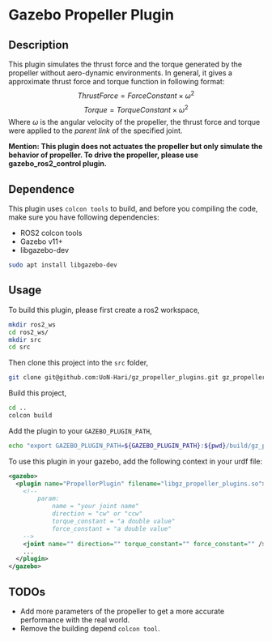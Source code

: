 # Gazebo Propeller Plugin
## Description
This plugin simulates the thrust force and the torque generated by the propeller without aero-dynamic environments. In general, it gives a approximate thrust force and torque function in following format:
$$ThrustForce = ForceConstant \times \omega^2$$
$$Torque = TorqueConstant \times \omega^2$$
Where $\omega$ is the angular velocity of the propeller, the thrust force and torque were applied to the _parent link_ of the specified joint.

__Mention: This plugin does not actuates the propeller but only simulate the behavior of propeller. To drive the propeller, please use gazebo_ros2_control plugin.__

## Dependence
This plugin uses `colcon tools` to build, and before you compiling the code, make sure you have following dependencies:
* ROS2 colcon tools
* Gazebo v11+
* libgazebo-dev
```bash
sudo apt install libgazebo-dev
```

## Usage
To build this plugin, please first create a ros2 workspace,
```bash
mkdir ros2_ws
cd ros2_ws/
mkdir src
cd src
```

Then clone this project into the `src` folder,
```bash
git clone git@github.com:UoN-Hari/gz_propeller_plugins.git gz_propeller_plugins
```

Build this project,
```bash
cd ..
colcon build
```

Add the plugin to your `GAZEBO_PLUGIN_PATH`,
```bash
echo "export GAZEBO_PLUGIN_PATH=${GAZEBO_PLUGIN_PATH}:${pwd}/build/gz_propeller_plugins" >> ~/.bashrc
```

To use this plugin in your gazebo, add the following context in your urdf file:
```xml
<gazebo>
  <plugin name="PropellerPlugin" filename="libgz_propeller_plugins.so">
    <!-- 
        param: 
            name = "your joint name"
            direction = "cw" or "ccw"
            torque_constant = "a double value"
            force_constant = "a double value"
    -->
    <joint name="" direction="" torque_constant="" force_constant="" />
    ...
  </plugin>
</gazebo>
```

## TODOs
* Add more parameters of the propeller to get a more accurate performance with the real world.
* Remove the building depend `colcon tool`.